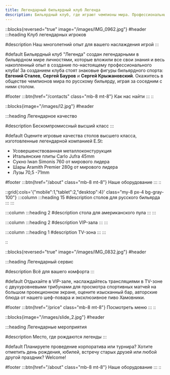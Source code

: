```yaml
---
title: Легендарный бильярдный клуб Легенда
description: Бильярдный клуб, где играют чемпионы мира. Профессиональные столы, VIP-залы и высочайший уровень сервиса
---
```


::blocks{reversed="true" image="/images/IMG_0962.jpg"}
#header
:::heading
Клуб легендарных игроков

#description
Наш многолетний опыт для вашего наслаждения игрой
:::

#default
Бильярдный клуб "Легенда" создан легендарными в бильярдном мире личностями, которые вложили все свои знания и весь накопленный опыт в создание по-настоящему профессионального клуба! За созданием клуба стоят знаковые фигуры бильярдного спорта: **Евгений Сталев**, **Сергей Бауров** и **Сергей Крыжановский**. Окажитесь в обществе чемпионов мира по русскому бильярду, играя за соседним с ними столом.

#footer
:::btn{href="/contacts" class="mb-8 mt-8"}
Как нас найти
:::
::

::blocks{image="/images/l2.jpg"}
#header

:::heading
Легендарное качество

#description
Бескомпромиссный высший класс
:::

#default
Оцените игровые качества столов высшего класса, изготовленные легендарной компанией E.St:

- Усовершенствованная металлоконстурукция
- Итальянские плиты Carlo Jufra 45mm
- Сукно Iwan Simonis 760 от мирового лидера
- Шары Aramith Premier 280g от мирового лидера
- Лузы 70,5 -71mm

#footer
:::btn{href="/about" class="mb-8 mt-8"}
Наше оборудование
:::
::

::grid{:cols='{"mobile":1,"tablet":2,"desktop":4}' class="my-8 px-4 bg-gray-100"}
:::column
:::heading
15
#description
столов для русского бильярда
:::
:::

:::column
:::heading
2
#description
стола для американского пула
:::
:::

:::column
:::heading
2
#description
VIP-зала
:::
:::

:::column
:::heading
1
#description
TV-зона
:::
:::

::

::blocks{reversed="true" image="/images/IMG_0832.jpg"}
#header

:::heading
Легендарный сервис

#description
Всё для вашего комфорта
:::

#default
Отдыхайте в VIP-зале, наслаждайтесь трансляциями в TV-зоне с двухуровневыми трибунами для просмотра спортивных матчей на большом проекционном экране, оцените изысканный бар, авторские блюда от нашего шеф-повара и эксклюзивное пиво Хамовники.

#footer
:::btn{href="/price" class="mb-8 mt-8"}
Посмотреть меню
:::
::

::blocks{image="/images/slide_2.jpg"}
#header

:::heading
Легендарные мероприятия

#description
Место, где рождаются легенды
:::

#default
Планируете проведение корпоратива или турнира? Хотите отметить день рождения, юбилей, встречу старых друзей или любой другой праздник? Welcome!

#footer
:::btn{href="/about" class="mb-8 mt-8"}
Наше оборудование
:::
::

